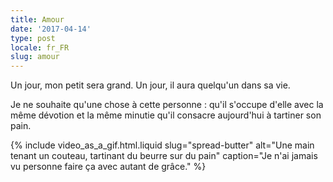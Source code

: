 ```yaml
---
title: Amour
date: '2017-04-14'
type: post
locale: fr_FR
slug: amour
---
```


Un jour, mon petit sera grand. Un jour, il aura quelqu'un dans sa vie.

<!-- more -->

Je ne souhaite qu'une chose à cette personne : qu'il s'occupe d'elle avec la même dévotion et la même minutie qu'il consacre aujourd'hui à tartiner son pain.

{% include video_as_a_gif.html.liquid
slug="spread-butter"
alt="Une main tenant un couteau, tartinant du beurre sur du pain"
caption="Je n'ai jamais vu personne faire ça avec autant de grâce."
%}
